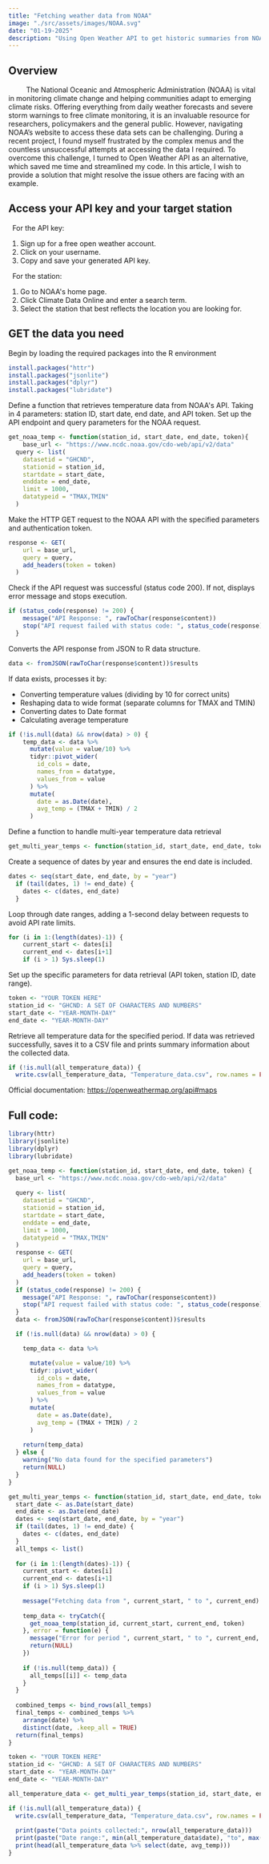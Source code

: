 ```yaml
---
title: "Fetching weather data from NOAA"
image: "./src/assets/images/NOAA.svg"
date: "01-19-2025"
description: "Using Open Weather API to get historic summaries from NOAA with R."
---
```



## Overview

&nbsp; &nbsp; &nbsp;&nbsp;&nbsp;&nbsp; The National Oceanic and Atmospheric Administration (NOAA) is vital in monitoring climate change and helping communities adapt to emerging climate risks. Offering everything from daily weather forecasts and severe storm warnings to free climate monitoring, it is an invaluable resource for researchers, policymakers and the general public. However, navigating NOAA’s website to access these data sets can be challenging. During a recent project, I found myself frustrated by the complex menus and the countless unsuccessful attempts at accessing the data I required. To overcome this challenge, I turned to Open Weather API as an alternative, which saved me time and streamlined my code. In this article, I wish to provide a solution that might resolve the issue others are facing with an example. 

## Access your API key and your target station

&nbsp;  For the API key:

1. Sign up for a free open weather account. 
2. Click on your username. 
3. Copy and save your generated API key. 

&nbsp; For the station:

1. Go to NOAA's home page. 
2. Click Climate Data Online and enter a search term. 
3. Select the station that best reflects the location you are looking for. 

## GET the data you need

Begin by loading the required packages into the R environment 

```r
install.packages("httr")
install.packages("jsonlite")
install.packages("dplyr")
install.packages("lubridate")
```
Define a function that retrieves temperature data from NOAA's API. Taking in 4 parameters: station ID, start date, end date, and API token.
Set up the API endpoint and query parameters for the NOAA request.

``` r
get_noaa_temp <- function(station_id, start_date, end_date, token){
    base_url <- "https://www.ncdc.noaa.gov/cdo-web/api/v2/data"
  query <- list(
    datasetid = "GHCND",
    stationid = station_id,
    startdate = start_date,
    enddate = end_date,
    limit = 1000,
    datatypeid = "TMAX,TMIN"
  )
```

Make the HTTP GET request to the NOAA API with the specified parameters and authentication token.

``` r
response <- GET(
    url = base_url,
    query = query,
    add_headers(token = token)
  )

```

Check if the API request was successful (status code 200). If not, displays error message and stops execution.

``` r
if (status_code(response) != 200) {
    message("API Response: ", rawToChar(response$content))
    stop("API request failed with status code: ", status_code(response))
  }

```
Converts the API response from JSON to R data structure.
``` r
data <- fromJSON(rawToChar(response$content))$results
```
If data exists, processes it by:
- Converting temperature values (dividing by 10 for correct units)
- Reshaping data to wide format (separate columns for TMAX and TMIN)
- Converting dates to Date format
- Calculating average temperature

``` r
if (!is.null(data) && nrow(data) > 0) {
    temp_data <- data %>%
      mutate(value = value/10) %>%
      tidyr::pivot_wider(
        id_cols = date,
        names_from = datatype,
        values_from = value
      ) %>%
      mutate(
        date = as.Date(date),
        avg_temp = (TMAX + TMIN) / 2
      )
```

Define a function to handle multi-year temperature data retrieval

``` r
get_multi_year_temps <- function(station_id, start_date, end_date, token) {
```

Create a sequence of dates by year and ensures the end date is included.

```r
dates <- seq(start_date, end_date, by = "year")
  if (tail(dates, 1) != end_date) {
    dates <- c(dates, end_date)
  }
```

Loop through date ranges, adding a 1-second delay between requests to avoid API rate limits.

```r 
for (i in 1:(length(dates)-1)) {
    current_start <- dates[i]
    current_end <- dates[i+1]
    if (i > 1) Sys.sleep(1)
```

Set up the specific parameters for data retrieval (API token, station ID, date range).

```r 
token <- "YOUR TOKEN HERE"
station_id <- "GHCND: A SET OF CHARACTERS AND NUMBERS"
start_date <- "YEAR-MONTH-DAY"
end_date <- "YEAR-MONTH-DAY"
```

Retrieve all temperature data for the specified period.
If data was retrieved successfully, saves it to a CSV file and prints summary information about the collected data.

``` r
if (!is.null(all_temperature_data)) {
  write.csv(all_temperature_data, "Temperature_data.csv", row.names = FALSE)
```

Official documentation: https://openweathermap.org/api#maps

## Full code:

```r 
library(httr)
library(jsonlite)
library(dplyr)
library(lubridate)

get_noaa_temp <- function(station_id, start_date, end_date, token) {
  base_url <- "https://www.ncdc.noaa.gov/cdo-web/api/v2/data"
  
  query <- list(
    datasetid = "GHCND",
    stationid = station_id,
    startdate = start_date,
    enddate = end_date,
    limit = 1000,
    datatypeid = "TMAX,TMIN"
  )
  response <- GET(
    url = base_url,
    query = query,
    add_headers(token = token)
  )
  if (status_code(response) != 200) {
    message("API Response: ", rawToChar(response$content))
    stop("API request failed with status code: ", status_code(response))
  }
  data <- fromJSON(rawToChar(response$content))$results

  if (!is.null(data) && nrow(data) > 0) {

    temp_data <- data %>%

      mutate(value = value/10) %>%
      tidyr::pivot_wider(
        id_cols = date,
        names_from = datatype,
        values_from = value
      ) %>%
      mutate(
        date = as.Date(date),
        avg_temp = (TMAX + TMIN) / 2
      )
    
    return(temp_data)
  } else {
    warning("No data found for the specified parameters")
    return(NULL)
  }
}

get_multi_year_temps <- function(station_id, start_date, end_date, token) {
  start_date <- as.Date(start_date)
  end_date <- as.Date(end_date)
  dates <- seq(start_date, end_date, by = "year")
  if (tail(dates, 1) != end_date) {
    dates <- c(dates, end_date)
  }
  all_temps <- list()
  
  for (i in 1:(length(dates)-1)) {
    current_start <- dates[i]
    current_end <- dates[i+1]
    if (i > 1) Sys.sleep(1)
    
    message("Fetching data from ", current_start, " to ", current_end)
    
    temp_data <- tryCatch({
      get_noaa_temp(station_id, current_start, current_end, token)
    }, error = function(e) {
      message("Error for period ", current_start, " to ", current_end, ": ", e$message)
      return(NULL)
    })
    
    if (!is.null(temp_data)) {
      all_temps[[i]] <- temp_data
    }
  }
  
  combined_temps <- bind_rows(all_temps)
  final_temps <- combined_temps %>%
    arrange(date) %>%
    distinct(date, .keep_all = TRUE)
  return(final_temps)
}

token <- "YOUR TOKEN HERE"
station_id <- "GHCND: A SET OF CHARACTERS AND NUMBERS"
start_date <- "YEAR-MONTH-DAY"
end_date <- "YEAR-MONTH-DAY"

all_temperature_data <- get_multi_year_temps(station_id, start_date, end_date, token)

if (!is.null(all_temperature_data)) {
  write.csv(all_temperature_data, "Temperature_data.csv", row.names = FALSE)
  
  print(paste("Data points collected:", nrow(all_temperature_data)))
  print(paste("Date range:", min(all_temperature_data$date), "to", max(all_temperature_data$date)))
  print(head(all_temperature_data %>% select(date, avg_temp)))
}
```

